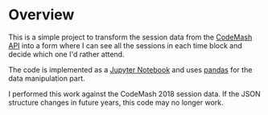 # Overview
This is a simple project to transform the session data from the [CodeMash API](https://github.com/argodev/codemash-speakers/blob/master/api/README.md) into a form where I can see all the sessions in each time block and decide which one I'd rather attend.

The code is implemented as a [Jupyter Notebook](http://jupyter.org/) and uses [pandas](https://pandas.pydata.org/) for the data manipulation part.

I performed this work against the CodeMash 2018 session data.  If the JSON structure changes in future years, this code may no longer work.